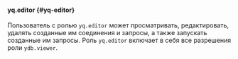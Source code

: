 #### yq.editor {#yq-editor}

Пользователь с ролью `yq.editor` может просматривать, редактировать, удалять созданные им соединения и запросы, а также запускать созданные им запросы. Роль `yq.editor` включает в себя все разрешения роли `ydb.viewer`.
